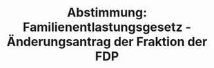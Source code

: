 ---
abstimmung:
  abstimmung: 2
  bundestagssitzung: 184
  legislaturperiode: 19
categories:
- Todo
data:
- title: Abstimmungsergebnis 20201009_2-data.pdf
  url: /res/2021-btw/abstimmungsergebnisse/20201009_2-data.pdf
- title: Abstimmungsergebnis 20201009_2_xls-data.xlsx
  url: /res/2021-btw/abstimmungsergebnisse/20201009_2_xls-data.xlsx
- title: Abstimmungsergebnis 20201009_2_xls-data.csv
  url: /res/2021-btw/abstimmungsergebnisse/csv/20201009_2_xls-data.csv
ergebnis:
  afd:
    enthaltung: 0
    gesamt: 89
    ja: 0
    nein: 70
    nichtabgegeben: 19
    ungueltig: 0
  bü90/gr:
    enthaltung: 0
    gesamt: 67
    ja: 56
    nein: 0
    nichtabgegeben: 11
    ungueltig: 0
  cdu/csu:
    enthaltung: 0
    gesamt: 246
    ja: 202
    nein: 1
    nichtabgegeben: 43
    ungueltig: 0
  die linke.:
    enthaltung: 0
    gesamt: 69
    ja: 51
    nein: 0
    nichtabgegeben: 18
    ungueltig: 0
  fdp:
    enthaltung: 0
    gesamt: 80
    ja: 62
    nein: 0
    nichtabgegeben: 18
    ungueltig: 0
  file: 20201009_2_xls-data.xlsx
  fraktionslos:
    enthaltung: 0
    gesamt: 6
    ja: 1
    nein: 2
    nichtabgegeben: 3
    ungueltig: 0
  spd:
    enthaltung: 0
    gesamt: 152
    ja: 121
    nein: 0
    nichtabgegeben: 31
    ungueltig: 0
layout: abstimmung
links:
- title: Link zu bundestag.de
  url: https://www.bundestag.de/parlament/plenum/abstimmung/abstimmung?id=552
preview: 'Deutscher Bundestag


  184. Sitzung des Deutschen Bundestages

  am Freitag, 9. Oktober 2020


  Endgültiges Ergebnis der Namentlichen Abstimmung Nr. 2


  Beschlussempfehlung des Haushaltsausschusses (8. Ausschuss) zu dem Antrag der

  Abgeordneten Dr. Gottfried Curio, Dr. Bernd Baumann, Jochen Haug, weiterer Abgeordneter

  und der Fraktion der AfD

  Finanzielle Lasten der Migrationspolitik umfassend offenlegen

  - Drucksachen 19-16488 und 19/23183 -'
tags:
- Todo
title: 'Abstimmung: Familienentlastungsgesetz - Änderungsantrag der Fraktion der FDP'
---